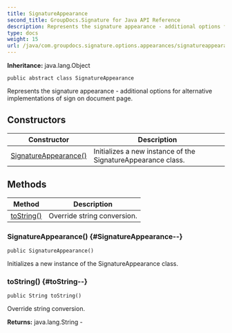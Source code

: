 ```yaml
---
title: SignatureAppearance
second_title: GroupDocs.Signature for Java API Reference
description: Represents the signature appearance - additional options for alternative implementations of sign on document page.
type: docs
weight: 15
url: /java/com.groupdocs.signature.options.appearances/signatureappearance/
---
```

**Inheritance:**
java.lang.Object
```
public abstract class SignatureAppearance
```

Represents the signature appearance - additional options for alternative implementations of sign on document page.
## Constructors

| Constructor | Description |
| --- | --- |
| [SignatureAppearance()](#SignatureAppearance--) | Initializes a new instance of the SignatureAppearance class. |
## Methods

| Method | Description |
| --- | --- |
| [toString()](#toString--) | Override string conversion. |
### SignatureAppearance() {#SignatureAppearance--}
```
public SignatureAppearance()
```


Initializes a new instance of the SignatureAppearance class.

### toString() {#toString--}
```
public String toString()
```


Override string conversion.

**Returns:**
java.lang.String - 
